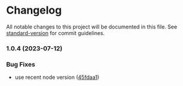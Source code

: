 # Changelog

All notable changes to this project will be documented in this file. See [standard-version](https://github.com/conventional-changelog/standard-version) for commit guidelines.

### 1.0.4 (2023-07-12)


### Bug Fixes

* use recent node version ([45fdaa1](https://github.com/emdgroup/flutter_identity/commit/45fdaa1cdc37aef2a66b63132e1cf857b4aed934))
